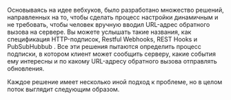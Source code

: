 Основываясь на идее вебхуков, было разработано множество решений, направленных на то, чтобы сделать процесс настройки динамичным и не требовать, чтобы человек вручную вводил URL-адрес обратного вызова на сервере. Вы можете услышать такие названия, как спецификация HTTP-подписок, Restful Webhooks, REST Hooks и PubSubHubbub . Все эти решения пытаются определить процесс подписки, в котором клиент может сообщить серверу, какие события ему интересны и по какому URL-адресу обратного вызова отправлять обновления.



Каждое решение имеет несколько иной подход к проблеме, но в целом поток выглядит следующим образом.

